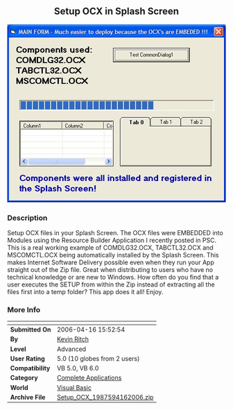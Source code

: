 ﻿<div align="center">

## Setup OCX in Splash Screen

<img src="PIC20064161610274860.JPG">
</div>

### Description

Setup OCX files in your Splash Screen. The OCX files were EMBEDDED into Modules using the Resource Builder Application I recently posted in PSC.  This is a real working example of COMDLG32.OCX, TABCTL32.OCX and MSCOMCTL.OCX being automatically installed by the Splash Screen. This makes Internet Software Delivery possible even when they run your App straight out of the Zip file. Great when distributing to users who have no technical knowledge or are new to Windows. How often do you find that a user executes the SETUP from within the Zip instead of extracting all the files first into a temp folder? This app does it all! Enjoy.
 
### More Info
 


<span>             |<span>
---                |---
**Submitted On**   |2006-04-16 15:52:54
**By**             |[Kevin Ritch](https://github.com/Planet-Source-Code/PSCIndex/blob/master/ByAuthor/kevin-ritch.md)
**Level**          |Advanced
**User Rating**    |5.0 (10 globes from 2 users)
**Compatibility**  |VB 5\.0, VB 6\.0
**Category**       |[Complete Applications](https://github.com/Planet-Source-Code/PSCIndex/blob/master/ByCategory/complete-applications__1-27.md)
**World**          |[Visual Basic](https://github.com/Planet-Source-Code/PSCIndex/blob/master/ByWorld/visual-basic.md)
**Archive File**   |[Setup\_OCX\_1987594162006\.zip](https://github.com/Planet-Source-Code/kevin-ritch-setup-ocx-in-splash-screen__1-65026/archive/master.zip)








